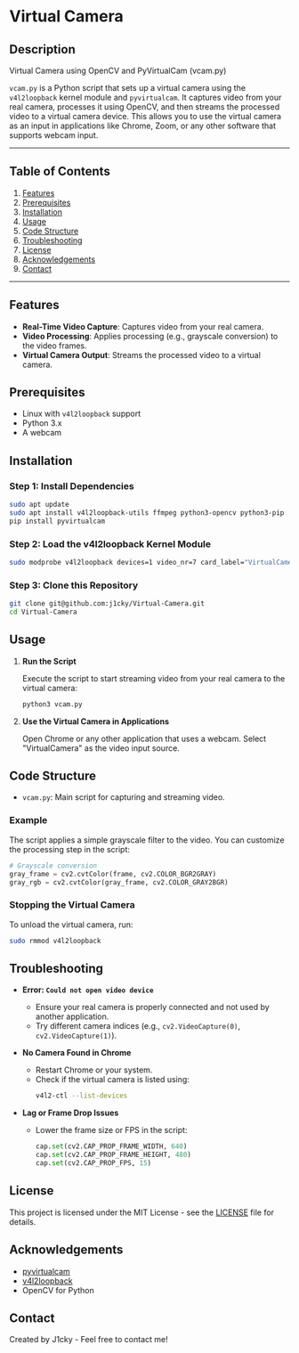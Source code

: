 
# Virtual Camera

## Description

Virtual Camera using OpenCV and PyVirtualCam (vcam.py)

`vcam.py` is a Python script that sets up a virtual camera using the `v4l2loopback` kernel module and `pyvirtualcam`. 
It captures video from your real camera, processes it using OpenCV, and then streams the processed video to a virtual camera device. 
This allows you to use the virtual camera as an input in applications like Chrome, Zoom, or any other software that supports webcam input.

---

## **Table of Contents**
1. [Features](#features)
2. [Prerequisites](#prerequisites)
3. [Installation](#installation)
4. [Usage](#usage)
5. [Code Structure](#code-structure)
6. [Troubleshooting](#troubleshooting)
7. [License](#license)
8. [Acknowledgements](#acknowledgements)
9. [Contact](#contact)



---


## **Features**
 - **Real-Time Video Capture**: Captures video from your real camera.
 - **Video Processing**: Applies processing (e.g., grayscale conversion) to the video frames.
 - **Virtual Camera Output**: Streams the processed video to a virtual camera.

## **Prerequisites**
- Linux with `v4l2loopback` support
- Python 3.x
- A webcam

## **Installation**

### Step 1: Install Dependencies

 ```bash
 sudo apt update
 sudo apt install v4l2loopback-utils ffmpeg python3-opencv python3-pip
 pip install pyvirtualcam
 ```

### Step 2: Load the v4l2loopback Kernel Module

```bash
sudo modprobe v4l2loopback devices=1 video_nr=7 card_label="VirtualCamera" exclusive_caps=1
```

### Step 3: Clone this Repository

```bash
git clone git@github.com:j1cky/Virtual-Camera.git
cd Virtual-Camera
```

## **Usage**

1. **Run the Script**
   
   Execute the script to start streaming video from your real camera to the virtual camera:

   ```bash
   python3 vcam.py
   ```

2. **Use the Virtual Camera in Applications**

   Open Chrome or any other application that uses a webcam. 
   Select "VirtualCamera" as the video input source.

## **Code Structure**

- `vcam.py`: Main script for capturing and streaming video.

### Example

The script applies a simple grayscale filter to the video. You can customize the processing step in the script:

```python
# Grayscale conversion
gray_frame = cv2.cvtColor(frame, cv2.COLOR_BGR2GRAY)
gray_rgb = cv2.cvtColor(gray_frame, cv2.COLOR_GRAY2BGR)
```

### Stopping the Virtual Camera

To unload the virtual camera, run:

```bash
sudo rmmod v4l2loopback
```

## **Troubleshooting**

- **Error: `Could not open video device`**
  - Ensure your real camera is properly connected and not used by another application.
  - Try different camera indices (e.g., `cv2.VideoCapture(0)`, `cv2.VideoCapture(1)`).

- **No Camera Found in Chrome**
  - Restart Chrome or your system.
  - Check if the virtual camera is listed using:
    ```bash
    v4l2-ctl --list-devices
    ```

- **Lag or Frame Drop Issues**
  - Lower the frame size or FPS in the script:
    ```python
    cap.set(cv2.CAP_PROP_FRAME_WIDTH, 640)
    cap.set(cv2.CAP_PROP_FRAME_HEIGHT, 480)
    cap.set(cv2.CAP_PROP_FPS, 15)
    ```

## **License**

This project is licensed under the MIT License - see the [LICENSE](LICENSE) file for details.

## **Acknowledgements**

- [pyvirtualcam](https://github.com/letmaik/pyvirtualcam)
- [v4l2loopback](https://github.com/umlaeute/v4l2loopback)
- OpenCV for Python

## **Contact**

Created by J1cky - Feel free to contact me!
